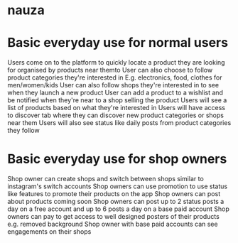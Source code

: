 # nauza

# Basic everyday use for normal users
Users come on to the platform to quickly locate a product they are looking for organised by products near themto 
User can also choose to follow product categories they're interested in E.g. electronics, food, clothes for men/women/kids
User can also follow shops they're interested in to see when they launch a new product
User can add a product to a wishlist and be notified when they're near to a shop selling the product
Users will see a list of products based on what they're interested in
Users will have access to discover tab where they can discover new product categories or shops near them
Users will also see status like daily posts from product categories they follow

# Basic everyday use for shop owners
Shop owner can create shops and switch between shops similar to instagram's switch accounts
Shop owners can use promotion to  use status like features to promote their products on the app
Shop owners can post about products coming soon
Shop owners can post up to 2 status posts a day on a free account and up to 6 posts a day on a base paid account
Shop owners can pay to get access to well designed posters of their products e.g. removed background
Shop owner with base paid accounts can see engagements on their shops
